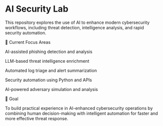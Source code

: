 # AI Security Lab

This repository explores the use of AI to enhance modern cybersecurity workflows, including threat detection, intelligence analysis, and rapid security automation.

🤖 Current Focus Areas

AI-assisted phishing detection and analysis

LLM-based threat intelligence enrichment

Automated log triage and alert summarization

Security automation using Python and APIs

AI-powered adversary simulation and analysis

🎯 Goal

To build practical experience in AI-enhanced cybersecurity operations by combining human decision-making with intelligent automation for faster and more effective threat response.
